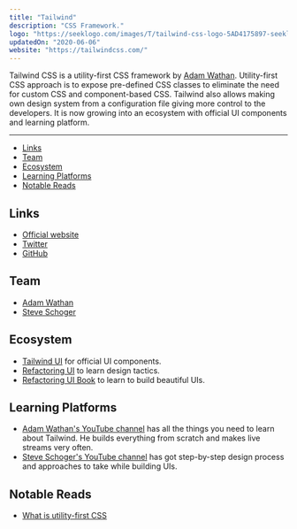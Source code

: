 ```yaml
---
title: "Tailwind"
description: "CSS Framework."
logo: "https://seeklogo.com/images/T/tailwind-css-logo-5AD4175897-seeklogo.com.png"
updatedOn: "2020-06-06"
website: "https://tailwindcss.com/"
---
```


Tailwind CSS is a utility-first CSS framework by [Adam Wathan](https://twitter.com/adamwathan). Utility-first CSS approach is to expose pre-defined CSS classes to eliminate the need for custom CSS and component-based CSS. Tailwind also allows making own design system from a configuration file giving more control to the developers.  It is now growing into an ecosystem with official UI components and learning platform.

---

- [Links](#links)
- [Team](#team)
- [Ecosystem](#ecosystem)
- [Learning Platforms](#learning-platforms)
- [Notable Reads](#notable-reads)

## Links

- [Official website](https://tailwindcss.com/)
- [Twitter](https://twitter.com/tailwindcss)
- [GitHub](https://github.com/tailwindcss/tailwindcss)

## Team

- [Adam Wathan](https://twitter.com/adamwathan)
- [Steve Schoger](https://twitter.com/steveschoger)

## Ecosystem

- [Tailwind UI](https://tailwindui.com) for official UI components.
- [Refactoring UI](https://refactoringui.com/) to learn design tactics.
- [Refactoring UI Book](https://refactoringui.com/book/) to learn to build beautiful UIs.

## Learning Platforms

- [Adam Wathan's YouTube channel](https://www.youtube.com/channel/UCy1H38XrN7hi7wHSClfXPqQ/videos) has all the things you need to learn about Tailwind. He builds everything from scratch and makes live streams very often.
- [Steve Schoger's YouTube channel](https://www.youtube.com/channel/UCxqiDtkXtOCNJdckODHk9YA/videos) has got step-by-step design process and approaches to take while building UIs.

## Notable Reads

- [What is utility-first CSS](https://tailwindcss.com/docs/utility-first/)
